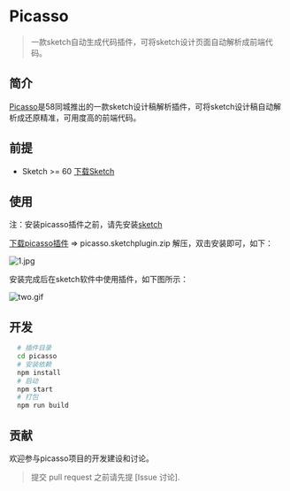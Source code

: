 
# Picasso

> 一款sketch自动生成代码插件，可将sketch设计页面自动解析成前端代码。
## 简介

[Picasso](https://mp.weixin.qq.com/s/AFA6mpUaXKEF1txe4QRF8Q)是58同城推出的一款sketch设计稿解析插件，可将sketch设计稿自动解析成还原精准，可用度高的前端代码。

## 前提
- Sketch >= 60 [下载Sketch](https://www.sketch.com/)
## 使用
注：安装picasso插件之前，请先安装[sketch](https://www.sketch.com/)

[下载picasso插件](https://picassoui.58.com/index/downloadPicasso) => picasso.sketchplugin.zip 解压，双击安装即可，如下：

![1.jpg](https://wos.58cdn.com.cn/IjGfEdCbIlr/ishare/f3c38c05-9051-4b87-b5ad-32439b0dfed71.jpg)

安装完成后在sketch软件中使用插件，如下图所示：

![two.gif](https://wos.58cdn.com.cn/IjGfEdCbIlr/ishare/43582d7b-0d66-4cc1-b240-7ba55aaa4acctwo.gif)

## 开发
``` sh
  # 插件目录
  cd picasso
  # 安装依赖
  npm install
  # 启动
  npm start
  # 打包
  npm run build
```
## 贡献
欢迎参与picasso项目的开发建设和讨论。
> 提交 pull request 之前请先提 [Issue 讨论].
